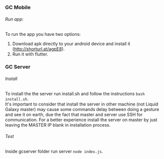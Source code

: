 ### GC Mobile

###### Run app:
To run the app you have two options:
1. Download apk directly to your android device and install it (http://shorturl.at/agpE8).
2. Run it with flutter.



### GC Server

###### Install
To install the the server run install.sh and follow the instructions `bash install.sh`.
<br>
It's important to consider that install the server in other machine (not Liquid Galaxy master) may cause some commands delay between doing a gesture and see it on earth, due the fact that master and server use SSH for communication. For a better experience install the server on master by just leaving the MASTER IP blank in installation process.



###### Test
Inside gcserver folder run server `node index.js`.
